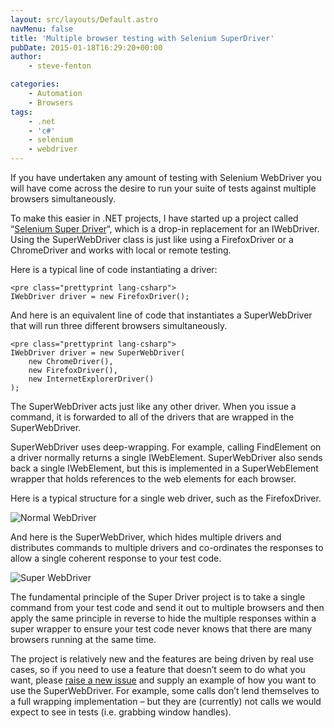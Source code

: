 ```yaml
---
layout: src/layouts/Default.astro
navMenu: false
title: 'Multiple browser testing with Selenium SuperDriver'
pubDate: 2015-01-18T16:29:20+00:00
author:
    - steve-fenton

categories:
    - Automation
    - Browsers
tags:
    - .net
    - 'c#'
    - selenium
    - webdriver
---
```


If you have undertaken any amount of testing with Selenium WebDriver you will have come across the desire to run your suite of tests against multiple browsers simultaneously.

To make this easier in .NET projects, I have started up a project called “[Selenium Super Driver](https://github.com/Steve-Fenton/SeleniumSuperDriver)“, which is a drop-in replacement for an IWebDriver. Using the SuperWebDriver class is just like using a FirefoxDriver or a ChromeDriver and works with local or remote testing.

Here is a typical line of code instantiating a driver:

```
<pre class="prettyprint lang-csharp">
IWebDriver driver = new FirefoxDriver();
```
And here is an equivalent line of code that instantiates a SuperWebDriver that will run three different browsers simultaneously.

```
<pre class="prettyprint lang-csharp">
IWebDriver driver = new SuperWebDriver(
    new ChromeDriver(),
    new FirefoxDriver(),
    new InternetExplorerDriver()
);
```
The SuperWebDriver acts just like any other driver. When you issue a command, it is forwarded to all of the drivers that are wrapped in the SuperWebDriver.

SuperWebDriver uses deep-wrapping. For example, calling FindElement on a driver normally returns a single IWebElement. SuperWebDriver also sends back a single IWebElement, but this is implemented in a SuperWebElement wrapper that holds references to the web elements for each browser.

Here is a typical structure for a single web driver, such as the FirefoxDriver.

![Normal WebDriver](/img/2015/07/web-driver-normal.png)

And here is the SuperWebDriver, which hides multiple drivers and distributes commands to multiple drivers and co-ordinates the responses to allow a single coherent response to your test code.

![Super WebDriver](/img/2015/07/web-driver-super.png)

The fundamental principle of the Super Driver project is to take a single command from your test code and send it out to multiple browsers and then apply the same principle in reverse to hide the multiple responses within a super wrapper to ensure your test code never knows that there are many browsers running at the same time.

The project is relatively new and the features are being driven by real use cases, so if you need to use a feature that doesn’t seem to do what you want, please [raise a new issue](https://github.com/Steve-Fenton/SeleniumSuperDriver/issues) and supply an example of how you want to use the SuperWebDriver. For example, some calls don’t lend themselves to a full wrapping implementation – but they are (currently) not calls we would expect to see in tests (i.e. grabbing window handles).